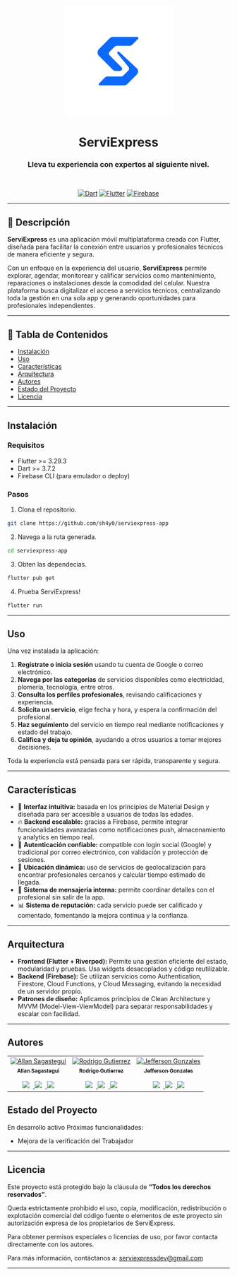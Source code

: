 <div align="center">

<img src="/assets/icons/logo_serviexpress-nobg.png" alt="ServiExpress Logo" width="250"/>

# ServiExpress

### Lleva tu experiencia con expertos al siguiente nivel.

<br/>

[![Dart](https://img.shields.io/badge/Dart-3.7.2-blue?style=for-the-badge&logo=dart)](https://dart.dev/)
[![Flutter](https://img.shields.io/badge/Flutter-3.29.3-blue?style=for-the-badge&logo=flutter)](https://flutter.dev/)
[![Firebase](https://img.shields.io/badge/Firebase-Backend-yellow?style=for-the-badge&logo=firebase)](https://firebase.google.com/)

</div>

---

## 📌 Descripción

**ServiExpress** es una aplicación móvil multiplataforma creada con Flutter, diseñada para facilitar la conexión entre usuarios y profesionales técnicos de manera eficiente y segura.

Con un enfoque en la experiencia del usuario, **ServiExpress** permite explorar, agendar, monitorear y calificar servicios como mantenimiento, reparaciones o instalaciones desde la comodidad del celular. Nuestra plataforma busca digitalizar el acceso a servicios técnicos, centralizando toda la gestión en una sola app y generando oportunidades para profesionales independientes.


---

## 📑 Tabla de Contenidos

- [Instalación](#instalación)
- [Uso](#uso)
- [Características](#características)
- [Arquitectura](#arquitectura)
- [Autores](#autores)
- [Estado del Proyecto](#estado-del-proyecto)
- [Licencia](#licencia)

---

## Instalación

### Requisitos

- Flutter >= 3.29.3
- Dart >= 3.7.2
- Firebase CLI (para emulador o deploy)

### Pasos

1. Clona el repositorio.
```bash
git clone https://github.com/sh4y0/serviexpress-app
````
2. Navega a la ruta generada.
```bash
cd serviexpress-app
````

3. Obten las dependecias.
```bash
flutter pub get
````

4. Prueba ServiExpress!

```bash
flutter run
````

---

## Uso

Una vez instalada la aplicación:

1. **Regístrate o inicia sesión** usando tu cuenta de Google o correo electrónico.
2. **Navega por las categorías** de servicios disponibles como electricidad, plomería, tecnología, entre otros.
3. **Consulta los perfiles profesionales**, revisando calificaciones y experiencia.
4. **Solicita un servicio**, elige fecha y hora, y espera la confirmación del profesional.
5. **Haz seguimiento** del servicio en tiempo real mediante notificaciones y estado del trabajo.
6. **Califica y deja tu opinión**, ayudando a otros usuarios a tomar mejores decisiones.

Toda la experiencia está pensada para ser rápida, transparente y segura.


---

## Características

* 📱 **Interfaz intuitiva:** basada en los principios de Material Design y diseñada para ser accesible a usuarios de todas las edades.
* 🔥 **Backend escalable:** gracias a Firebase, permite integrar funcionalidades avanzadas como notificaciones push, almacenamiento y analytics en tiempo real.
* 🔐 **Autenticación confiable:** compatible con login social (Google) y tradicional por correo electrónico, con validación y protección de sesiones.
* 📍 **Ubicación dinámica:** uso de servicios de geolocalización para encontrar profesionales cercanos y calcular tiempo estimado de llegada.
* 💬 **Sistema de mensajería interna:** permite coordinar detalles con el profesional sin salir de la app.
* 📊 **Sistema de reputación:** cada servicio puede ser calificado y comentado, fomentando la mejora continua y la confianza.


---

## Arquitectura

* **Frontend (Flutter + Riverpod):** Permite una gestión eficiente del estado, modularidad y pruebas. Usa widgets desacoplados y código reutilizable.
* **Backend (Firebase):** Se utilizan servicios como Authentication, Firestore, Cloud Functions, y Cloud Messaging, evitando la necesidad de un servidor propio.
* **Patrones de diseño:** Aplicamos principios de Clean Architecture y MVVM (Model-View-ViewModel) para separar responsabilidades y escalar con facilidad.

---

## Autores

<div align="center">
  <table cellspacing="50">
    <tr>
      <td align="center">
        <a href="https://github.com/elAsksito" target="_blank">
          <img src="https://github.com/elAsksito.png" width="100px;" alt="Allan Sagastegui"/><br />
          <sub><b>Allan Sagastegui</b></sub><br>
        </a><br />
        <a href="https://github.com/elAsksito" target="_blank">
          <img src="https://img.icons8.com/ios-filled/50/ffffff/github.png" width="30" style="margin-right: 8px;" />
        </a>
        <a href="https://www.linkedin.com/in/allan-sagastegui/" target="_blank">
          <img src="https://img.icons8.com/fluency/48/linkedin.png" width="32" style="margin-right: 8px;" />
        </a>
        <a href="https://www.instagram.com/_ask.dev/" target="_blank">
          <img src="https://img.icons8.com/fluency/48/instagram-new.png" width="32" />
        </a>
      </td>
      <td align="center">
        <a href="https://github.com/sh4y0" target="_blank">
          <img src="https://github.com/sh4y0.png" width="100px;" alt="Rodrigo Gutierrez"/><br />
          <sub><b>Rodrigo Gutierrez</b></sub><br>
        </a><br />
        <a href="https://github.com/sh4y0" target="_blank">
          <img src="https://img.icons8.com/ios-filled/50/ffffff/github.png" width="30" style="margin-right: 8px;" />
        </a>
        <a href="#" target="_blank">
          <img src="https://img.icons8.com/fluency/48/linkedin.png" width="32" style="margin-right: 8px;" />
        </a>
        <a href="#" target="_blank">
          <img src="https://img.icons8.com/fluency/48/instagram-new.png" width="32" />
        </a>
      </td>
      <td align="center">
        <a href="https://github.com/Jefferson-Gonzales" target="_blank">
          <img src="https://github.com/Jefferson-Gonzales.png" width="100px;" alt="Jefferson Gonzales"/><br />
          <sub><b>Jefferson Gonzales</b></sub><br>
        </a><br />
        <a href="https://github.com/Jefferson-Gonzales" target="_blank">
          <img src="https://img.icons8.com/ios-filled/50/ffffff/github.png" width="30" style="margin-right: 8px;" />
        </a>
        <a href="#" target="_blank">
          <img src="https://img.icons8.com/fluency/48/linkedin.png" width="32" style="margin-right: 8px;" />
        </a>
        <a href="#" target="_blank">
          <img src="https://img.icons8.com/fluency/48/instagram-new.png" width="32" />
        </a>
      </td>
    </tr>
  </table>
</div>

## Estado del Proyecto

En desarrollo activo
Próximas funcionalidades:

* Mejora de la verificación del Trabajador

---

## Licencia

Este proyecto está protegido bajo la cláusula de **"Todos los derechos reservados"**.

Queda estrictamente prohibido el uso, copia, modificación, redistribución o explotación comercial del código fuente o elementos de este proyecto sin autorización expresa de los propietarios de ServiExpress.

Para obtener permisos especiales o licencias de uso, por favor contacta directamente con los autores.

Para más información, contáctanos a: serviexpressdev@gmail.com

---
